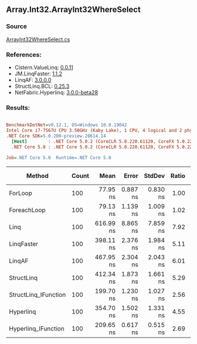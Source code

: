 ﻿## Array.Int32.ArrayInt32WhereSelect

### Source
[ArrayInt32WhereSelect.cs](../LinqBenchmarks/Array/Int32/ArrayInt32WhereSelect.cs)

### References:
- Cistern.ValueLinq: [0.0.11](https://www.nuget.org/packages/Cistern.ValueLinq/0.0.11)
- JM.LinqFaster: [1.1.2](https://www.nuget.org/packages/JM.LinqFaster/1.1.2)
- LinqAF: [3.0.0.0](https://www.nuget.org/packages/LinqAF/3.0.0.0)
- StructLinq.BCL: [0.25.3](https://www.nuget.org/packages/StructLinq.BCL/0.25.3)
- NetFabric.Hyperlinq: [3.0.0-beta28](https://www.nuget.org/packages/NetFabric.Hyperlinq/3.0.0-beta28)

### Results:
``` ini

BenchmarkDotNet=v0.12.1, OS=Windows 10.0.19042
Intel Core i7-7567U CPU 3.50GHz (Kaby Lake), 1 CPU, 4 logical and 2 physical cores
.NET Core SDK=5.0.200-preview.20614.14
  [Host]        : .NET Core 5.0.2 (CoreCLR 5.0.220.61120, CoreFX 5.0.220.61120), X64 RyuJIT
  .NET Core 5.0 : .NET Core 5.0.2 (CoreCLR 5.0.220.61120, CoreFX 5.0.220.61120), X64 RyuJIT

Job=.NET Core 5.0  Runtime=.NET Core 5.0  

```
|               Method | Count |      Mean |    Error |   StdDev | Ratio | RatioSD |  Gen 0 | Gen 1 | Gen 2 | Allocated |
|--------------------- |------ |----------:|---------:|---------:|------:|--------:|-------:|------:|------:|----------:|
|              ForLoop |   100 |  77.95 ns | 0.887 ns | 0.830 ns |  1.00 |    0.00 |      - |     - |     - |         - |
|          ForeachLoop |   100 |  79.13 ns | 1.139 ns | 1.009 ns |  1.02 |    0.02 |      - |     - |     - |         - |
|                 Linq |   100 | 616.99 ns | 8.865 ns | 7.859 ns |  7.92 |    0.08 | 0.0496 |     - |     - |     104 B |
|           LinqFaster |   100 | 398.11 ns | 2.376 ns | 1.984 ns |  5.11 |    0.06 | 0.3095 |     - |     - |     648 B |
|               LinqAF |   100 | 467.95 ns | 2.304 ns | 2.043 ns |  6.01 |    0.06 |      - |     - |     - |         - |
|           StructLinq |   100 | 412.34 ns | 1.873 ns | 1.661 ns |  5.29 |    0.05 | 0.0305 |     - |     - |      64 B |
| StructLinq_IFunction |   100 | 199.70 ns | 1.230 ns | 1.027 ns |  2.56 |    0.03 |      - |     - |     - |         - |
|            Hyperlinq |   100 | 354.70 ns | 1.502 ns | 1.331 ns |  4.55 |    0.05 |      - |     - |     - |         - |
|  Hyperlinq_IFunction |   100 | 209.65 ns | 0.617 ns | 0.515 ns |  2.69 |    0.03 |      - |     - |     - |         - |
